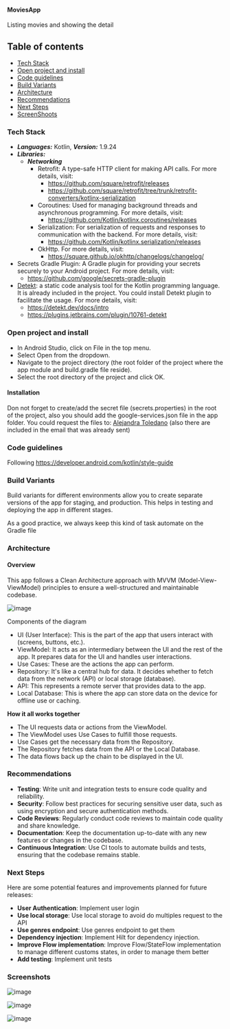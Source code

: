 #### MoviesApp

Listing movies and showing the detail

## Table of contents
- [Tech Stack](#tech-stack)
- [Open project and install](#open-project-and-install)
- [Code guidelines](#code-guidelines)
- [Build Variants](#build-variants)
- [Architecture](#architecture)
- [Recommendations](#recommendations)
- [Next Steps](#next-steps)
- [ScreenShoots](#screenshoots)

### Tech Stack

- ***Languages:*** Kotlin, ***Version:*** 1.9.24
- ***Libraries:***
    - ***Networking***
        - Retrofit: A type-safe HTTP client for making API calls. For more details, visit:
            - https://github.com/square/retrofit/releases
            - https://github.com/square/retrofit/tree/trunk/retrofit-converters/kotlinx-serialization
        - Coroutines: Used for managing background threads and asynchronous programming. For more
          details, visit:
            - https://github.com/Kotlin/kotlinx.coroutines/releases
        - Serialization: For serialization of requests and responses to communication with the backend.
          For more details, visit:
            - https://github.com/Kotlin/kotlinx.serialization/releases
        - OkHttp. For more details, visit:
            - https://square.github.io/okhttp/changelogs/changelog/
- Secrets Gradle Plugin: A Gradle plugin for providing your secrets securely to your Android
  project. For more details, visit:
    - https://github.com/google/secrets-gradle-plugin
- [Detekt](#detekt): a static code analysis tool for the Kotlin programming language. It is already
  included in the project. You could install Detekt plugin to facilitate the usage. For more details, visit:
  - https://detekt.dev/docs/intro
  - https://plugins.jetbrains.com/plugin/10761-detekt

### Open project and install

- In Android Studio, click on File in the top menu.
- Select Open from the dropdown.
- Navigate to the project directory (the root folder of the project where the app module and
  build.gradle file reside).
- Select the root directory of the project and click OK.

#### Installation

Don not forget to create/add the secret file (secrets.properties) in the root of the project, also
you should add the google-services.json file in the app folder.
You could request the files to: [Alejandra Toledano](mailto:toledanomarino@gmail.com) (also there
are included in the email that was already sent)



### Code guidelines

Following https://developer.android.com/kotlin/style-guide

### Build Variants

Build variants for different environments allow you to create separate versions of the app for
staging, and production. This helps in testing and deploying the app in different stages.

As a good practice, we always keep this kind of task automate on the Gradle file


### Architecture

#### Overview

This app follows a Clean Architecture approach with MVVM (Model-View-ViewModel) principles to ensure a well-structured and maintainable codebase.

![image](https://github.com/user-attachments/assets/1cece204-f73d-44d1-b959-62708c06f1e7)

Components of the diagram

- UI (User Interface): This is the part of the app that users interact with (screens, buttons, etc.).
- ViewModel: It acts as an intermediary between the UI and the rest of the app. It prepares data for the UI and handles user interactions.
- Use Cases: These are the actions the app can perform.
- Repository: It's like a central hub for data. It decides whether to fetch data from the network (API) or local storage (database).
- API: This represents a remote server that provides data to the app.
- Local Database: This is where the app can store data on the device for offline use or caching.

**How it all works together**

- The UI requests data or actions from the ViewModel.
- The ViewModel uses Use Cases to fulfill those requests.
- Use Cases get the necessary data from the Repository.
- The Repository fetches data from the API or the Local Database.
- The data flows back up the chain to be displayed in the UI.

  

### Recommendations
- **Testing**: Write unit and integration tests to ensure code quality and reliability.
- **Security**: Follow best practices for securing sensitive user data, such as using encryption and secure authentication methods.
- **Code Reviews**: Regularly conduct code reviews to maintain code quality and share knowledge.
- **Documentation**: Keep the documentation up-to-date with any new features or changes in the codebase.
- **Continuous Integration**: Use CI tools to automate builds and tests, ensuring that the codebase remains stable.

  

### Next Steps
Here are some potential features and improvements planned for future releases:
- **User Authentication**: Implement user login
- **Use local storage**: Use local storage to avoid do multiples request to the API
- **Use genres endpoint**: Use genres endpoint to get them
- **Dependency injection**: Implement Hilt for dependency injection.
- **Improve Flow implementation**: Improve Flow/StateFlow implementation to manage different customs states, in order to manage them better
- **Add testing**: Implement unit tests

### Screenshots

![image](https://github.com/user-attachments/assets/b4fdc2ea-6824-4359-b042-ede85865bcac)

![image](https://github.com/user-attachments/assets/bb7bf369-a9a7-4e10-86b8-36a3d5fc6609)

![image](https://github.com/user-attachments/assets/26ffe8ad-d6b1-4d31-9a02-a885cca36672)






